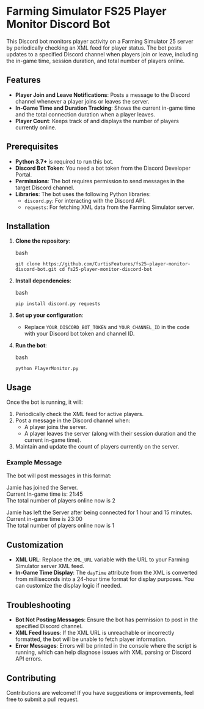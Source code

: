 Farming Simulator FS25 Player Monitor Discord Bot
=================================================

This Discord bot monitors player activity on a Farming Simulator 25 server by periodically checking an XML feed for player status. The bot posts updates to a specified Discord channel when players join or leave, including the in-game time, session duration, and total number of players online.

Features
--------

-   **Player Join and Leave Notifications**: Posts a message to the Discord channel whenever a player joins or leaves the server.
-   **In-Game Time and Duration Tracking**: Shows the current in-game time and the total connection duration when a player leaves.
-   **Player Count**: Keeps track of and displays the number of players currently online.

Prerequisites
-------------

-   **Python 3.7+** is required to run this bot.
-   **Discord Bot Token**: You need a bot token from the Discord Developer Portal.
-   **Permissions**: The bot requires permission to send messages in the target Discord channel.
-   **Libraries**: The bot uses the following Python libraries:
    -   `discord.py`: For interacting with the Discord API.
    -   `requests`: For fetching XML data from the Farming Simulator server.

Installation
------------

1.  **Clone the repository**:

    bash

    `git clone https://github.com/CurtisFeatures/fs25-player-monitor-discord-bot.git
    cd fs25-player-monitor-discord-bot`

2.  **Install dependencies**:

    bash

    `pip install discord.py requests`

3.  **Set up your configuration**:

    -   Replace `YOUR_DISCORD_BOT_TOKEN` and `YOUR_CHANNEL_ID` in the code with your Discord bot token and channel ID.
      
4.  **Run the bot**:

    bash


    `python PlayerMonitor.py`

Usage
-----

Once the bot is running, it will:

1.  Periodically check the XML feed for active players.
2.  Post a message in the Discord channel when:
    -   A player joins the server.
    -   A player leaves the server (along with their session duration and the current in-game time).
3.  Maintain and update the count of players currently on the server.

### Example Message

The bot will post messages in this format:

Jamie has joined the Server.<br>
Current In-game time is: 21:45<br>
The total number of players online now is 2

Jamie has left the Server after being connected for 1 hour and 15 minutes.<br>
Current in-game time is 23:00<br>
The total number of players online now is 1



Customization
-------------

-   **XML URL**: Replace the `XML_URL` variable with the URL to your Farming Simulator server XML feed.
-   **In-Game Time Display**: The `dayTime` attribute from the XML is converted from milliseconds into a 24-hour time format for display purposes. You can customize the display logic if needed.

Troubleshooting
---------------

-   **Bot Not Posting Messages**: Ensure the bot has permission to post in the specified Discord channel.
-   **XML Feed Issues**: If the XML URL is unreachable or incorrectly formatted, the bot will be unable to fetch player information.
-   **Error Messages**: Errors will be printed in the console where the script is running, which can help diagnose issues with XML parsing or Discord API errors.

Contributing
------------

Contributions are welcome! If you have suggestions or improvements, feel free to submit a pull request.
